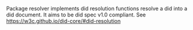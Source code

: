 Package resolver implements did resolution functions resolve a did into a
did document. It aims to be did spec v1.0 compliant.
See https://w3c.github.io/did-core/#did-resolution
